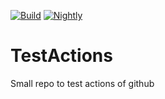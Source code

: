 [![Build](https://github.com/fprotais/TestActions/actions/workflows/continuous.yml/badge.svg?event=push)](https://github.com/fprotais/TestActions/actions/workflows/continuous.yml)
[![Nightly](https://github.com/fprotais/TestActions/actions/workflows/nightly.yml/badge.svg)](https://github.com/fprotais/TestActions/actions/workflows/nightly.yml)
# TestActions
Small repo to test actions of github
